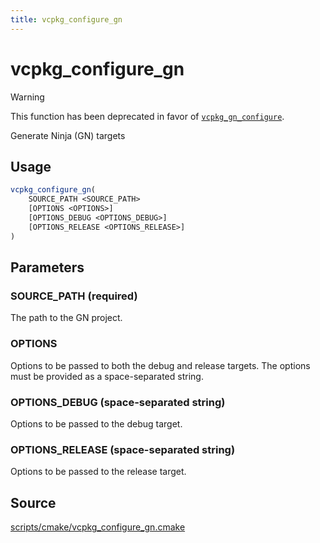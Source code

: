 ```yaml
---
title: vcpkg_configure_gn
---
```

# vcpkg_configure_gn

> [!WARNING]
> This function has been deprecated in favor of [`vcpkg_gn_configure`](vcpkg_gn_configure.md).

Generate Ninja (GN) targets

## Usage

```cmake
vcpkg_configure_gn(
    SOURCE_PATH <SOURCE_PATH>
    [OPTIONS <OPTIONS>]
    [OPTIONS_DEBUG <OPTIONS_DEBUG>]
    [OPTIONS_RELEASE <OPTIONS_RELEASE>]
)
```

## Parameters

### SOURCE_PATH (required)

The path to the GN project.

### OPTIONS

Options to be passed to both the debug and release targets. The options must be provided as a space-separated string.

### OPTIONS_DEBUG (space-separated string)

Options to be passed to the debug target.

### OPTIONS_RELEASE (space-separated string)

Options to be passed to the release target.

## Source

[scripts/cmake/vcpkg\_configure\_gn.cmake](https://github.com/Microsoft/vcpkg/blob/master/scripts/cmake/vcpkg_configure_gn.cmake)
